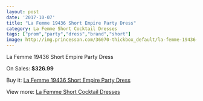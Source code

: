 ```yaml
---
layout: post
date: '2017-10-07'
title: "La Femme 19436 Short Empire Party Dress"
category: La Femme Short Cocktail Dresses
tags: ["prom","party","dress","brand","short"]
image: http://img.princessan.com/36070-thickbox_default/la-femme-19436-short-empire-party-dress.jpg
---
```

La Femme 19436 Short Empire Party Dress

On Sales: **$326.99**
<a href="https://www.princessan.com/en/16883-la-femme-19436-short-empire-party-dress.html"><amp-img layout="responsive" width="600" height="600" src="//img.princessan.com/36070-thickbox_default/la-femme-19436-short-empire-party-dress.jpg" alt="La Femme 19436 Short Empire Party Dress 0" /></a>

Buy it: [La Femme 19436 Short Empire Party Dress](https://www.princessan.com/en/16883-la-femme-19436-short-empire-party-dress.html "La Femme 19436 Short Empire Party Dress")

View more: [La Femme Short Cocktail Dresses](https://www.princessan.com/en/140- "La Femme Short Cocktail Dresses")